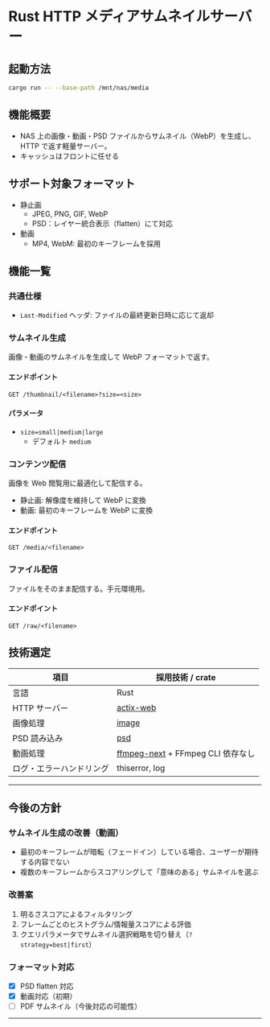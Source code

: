 # Rust HTTP メディアサムネイルサーバー

## 起動方法

```bash
cargo run -- --base-path /mnt/nas/media
```

## 機能概要

- NAS 上の画像・動画・PSD ファイルからサムネイル（WebP）を生成し、HTTP で返す軽量サーバー。
- キャッシュはフロントに任せる

## サポート対象フォーマット

- 静止画
    - JPEG, PNG, GIF, WebP
    - PSD：レイヤー統合表示（flatten）にて対応
- 動画
    - MP4, WebM: 最初のキーフレームを採用

## 機能一覧

### 共通仕様

- `Last-Modified` ヘッダ: ファイルの最終更新日時に応じて返却

### サムネイル生成

画像・動画のサムネイルを生成して WebP フォーマットで返す。

#### エンドポイント

```
GET /thumbnail/<filename>?size=<size>
```

#### パラメータ

- `size=small|medium|large`
    - デフォルト `medium`

### コンテンツ配信

画像を Web 閲覧用に最適化して配信する。

- 静止画: 解像度を維持して WebP に変換
- 動画: 最初のキーフレームを WebP に変換

#### エンドポイント

```
GET /media/<filename>
```

### ファイル配信

ファイルをそのまま配信する。手元環境用。

#### エンドポイント

```
GET /raw/<filename>
```

## 技術選定

| 項目 | 採用技術 / crate |
|------|-------------------|
| 言語 | Rust |
| HTTP サーバー | [actix-web](https://crates.io/crates/actix-web) |
| 画像処理 | [image](https://crates.io/crates/image) |
| PSD 読み込み | [psd](https://crates.io/crates/psd) |
| 動画処理 | [ffmpeg-next](https://crates.io/crates/ffmpeg-next) + FFmpeg CLI 依存なし |
| ログ・エラーハンドリング | thiserror, log |

---

## 今後の方針

### サムネイル生成の改善（動画）
- 最初のキーフレームが暗転（フェードイン）している場合、ユーザーが期待する内容でない
- 複数のキーフレームからスコアリングして「意味のある」サムネイルを選ぶ

### 改善案
1. 明るさスコアによるフィルタリング
2. フレームごとのヒストグラム/情報量スコアによる評価
3. クエリパラメータでサムネイル選択戦略を切り替え（`?strategy=best|first`）

### フォーマット対応
- [x] PSD flatten 対応
- [x] 動画対応（初期）
- [ ] PDF サムネイル（今後対応の可能性）

---


